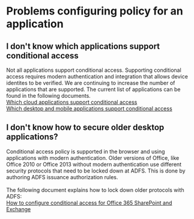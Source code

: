 <properties
    pageTitle="Problems configuring policy for an application"
    description="Problems configuring policy for an application"
    service="microsoft.aad"
    resource="Microsoft_AAD_IAM"
    authors="jcardena"
    displayOrder="1"
    selfHelpType="resource"
    supportTopicIds=""
    resourceTags="conditionalaccess_overview"
    productPesIds=""
    cloudEnvironments="public"
/>

# Problems configuring policy for an application

## **I don't know which applications support conditional access**

Not all applications support conditional access. Supporting conditional access requires modern authentication and integration that allows device identites to be verified. We are continuing to increase the number of applications that are supported. The current list of applications can be found in the following documents.
<br>
[Which cloud applications support conditional access](https://docs.microsoft.com/azure/active-directory/active-directory-conditional-access-technical-reference)<br>
[Which desktop and mobile applications support conditional access](https://docs.microsoft.com/azure/active-directory/active-directory-conditional-access-supported-apps)

## **I don't know how to secure older desktop applications?**

Conditional access policy is supported in the browser and using applications with modern authentication. Older versions of Office, like Office 2010 or Office 2013 without modern authentication use different security protocols that need to be locked down at ADFS. This is done by authoring ADFS issuance authorization rules.
<br><br>
The following document explains how to lock down older protocols with ADFS:
<br>
[How to configure conditional access for Office 365 SharePoint and Exchange](http://aka.ms/csforexchange)